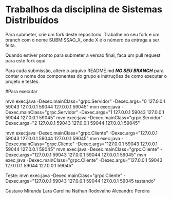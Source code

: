 # Trabalhos da disciplina de Sistemas Distribuídos

Para submeter, crie um fork deste repositorio. Trabalhe no seu fork e um branch com o nome SUBMISSAO_X, onde X é o número da entrega a ser feita. 

Quando estiver pronto para submeter a versao final, faca um pull request para este fork aqui.

Para cada submissão, altere o arquivo README.md ***NO SEU BRANCH*** para conter o nome dos componentes do grupo e instruções de como executar o projeto e testes.

#Para executar

mvn exec:java -Dexec.mainClass="grpc.Servidor" -Dexec.args="0 127.0.0.1 59043 127.0.0.1 59044 127.0.0.1 59045"
mvn exec:java -Dexec.mainClass="grpc.Servidor" -Dexec.args="1 127.0.0.1 59043 127.0.0.1 59044 127.0.0.1 59045"
mvn exec:java -Dexec.mainClass="grpc.Servidor" -Dexec.args="2 127.0.0.1 59043 127.0.0.1 59044 127.0.0.1 59045"


mvn exec:java -Dexec.mainClass="grpc.Cliente" -Dexec.args="127.0.0.1 59043 127.0.0.1 59044 127.0.0.1 59045"
mvn exec:java -Dexec.mainClass="grpc.Cliente" -Dexec.args="127.0.0.1 59043 127.0.0.1 59044 127.0.0.1 59045"
mvn exec:java -Dexec.mainClass="grpc.Cliente" -Dexec.args="127.0.0.1 59043 127.0.0.1 59044 127.0.0.1 59045"
mvn exec:java -Dexec.mainClass="grpc.Cliente" -Dexec.args="127.0.0.1 59043 127.0.0.1 59044 127.0.0.1 59045"


Teste:
mvn exec:java -Dexec.mainClass="grpc.Cliente" -Dexec.args="127.0.0.1 59043 127.0.0.1 59044 127.0.0.1 59045 testando"




Gustavo Miranda
Lara Carolina
Nathan Rodovalho
Alexandre Pereira